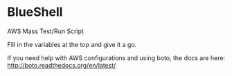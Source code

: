 BlueShell
=========

AWS Mass Test/Run Script

Fill in the variables at the top and give it a go. 

If you need help with AWS configurations and using boto, the docs are here:
http://boto.readthedocs.org/en/latest/
